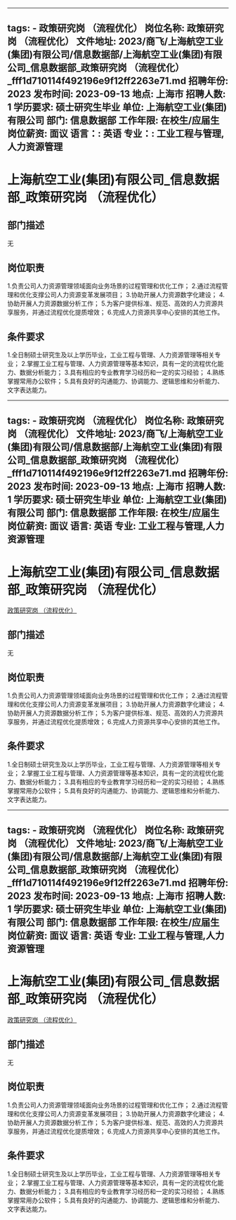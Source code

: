 
---
tags:
    - 政策研究岗 （流程优化）
岗位名称: 政策研究岗 （流程优化）
文件地址: 2023/商飞/上海航空工业(集团)有限公司/信息数据部/上海航空工业(集团)有限公司_信息数据部_政策研究岗 （流程优化）_fff1d710114f492196e9f12ff2263e71.md
招聘年份: 2023
发布时间: 2023-09-13
地点: 上海市
招聘人数: 1
学历要求: 硕士研究生毕业
单位: 上海航空工业(集团)有限公司
部门: 信息数据部
工作年限: 在校生/应届生
岗位薪资: 面议
语言：: 英语
专业：: 工业工程与管理,人力资源管理
---

# 上海航空工业(集团)有限公司_信息数据部_政策研究岗 （流程优化）

## 部门描述

无

## 岗位职责

1.负责公司人力资源管理领域面向业务场景的过程管理和优化工作；
 2.通过流程管理和优化支撑公司人力资源变革发展项目；
 3.协助开展人力资源数字化建设；
 4.协助开展人力资源数据分析工作；
 5.为客户提供标准、规范、高效的人力资源共享服务，并通过流程优化提质增效；
 6.完成人力资源共享中心安排的其他工作。

 ## 条件要求

1.全日制硕士研究生及以上学历毕业，工业工程与管理、人力资源管理等相关专业；
 2.掌握工业工程与管理、人力资源管理等基本知识，具有一定的流程优化能力、数据分析能力；
 3.具有相应的专业教育学习经历和一定的实习经验；
 4.熟练掌握常用办公软件；
 5.具有良好的沟通能力、协调能力、逻辑思维和分析能力、文字表达能力。

---
tags:
    - 政策研究岗 （流程优化）
岗位名称: 政策研究岗 （流程优化）
文件地址: 2023/商飞/上海航空工业(集团)有限公司/信息数据部/上海航空工业(集团)有限公司_信息数据部_政策研究岗 （流程优化）_fff1d710114f492196e9f12ff2263e71.md
招聘年份: 2023
发布时间: 2023-09-13
地点: 上海市
招聘人数: 1
学历要求: 硕士研究生毕业
单位: 上海航空工业(集团)有限公司
部门: 信息数据部
工作年限: 在校生/应届生
岗位薪资: 面议
语言: 英语
专业: 工业工程与管理,人力资源管理
---

# 上海航空工业(集团)有限公司_信息数据部_政策研究岗 （流程优化）

[政策研究岗 （流程优化）](http://zhaopin.comac.cc/zp/ct/out/position/positionDetail?planid=fff1d710114f492196e9f12ff2263e71)

## 部门描述

无

## 岗位职责

1.负责公司人力资源管理领域面向业务场景的过程管理和优化工作；
 2.通过流程管理和优化支撑公司人力资源变革发展项目；
 3.协助开展人力资源数字化建设；
 4.协助开展人力资源数据分析工作；
 5.为客户提供标准、规范、高效的人力资源共享服务，并通过流程优化提质增效；
 6.完成人力资源共享中心安排的其他工作。

 ## 条件要求

1.全日制硕士研究生及以上学历毕业，工业工程与管理、人力资源管理等相关专业；
 2.掌握工业工程与管理、人力资源管理等基本知识，具有一定的流程优化能力、数据分析能力；
 3.具有相应的专业教育学习经历和一定的实习经验；
 4.熟练掌握常用办公软件；
 5.具有良好的沟通能力、协调能力、逻辑思维和分析能力、文字表达能力。

---
tags:
    - 政策研究岗 （流程优化）
岗位名称: 政策研究岗 （流程优化）
文件地址: 2023/商飞/上海航空工业(集团)有限公司/信息数据部/上海航空工业(集团)有限公司_信息数据部_政策研究岗 （流程优化）_fff1d710114f492196e9f12ff2263e71.md
招聘年份: 2023
发布时间: 2023-09-13
地点: 上海市
招聘人数: 1
学历要求: 硕士研究生毕业
单位: 上海航空工业(集团)有限公司
部门: 信息数据部
工作年限: 在校生/应届生
岗位薪资: 面议
语言: 英语
专业: 工业工程与管理,人力资源管理
---

# 上海航空工业(集团)有限公司_信息数据部_政策研究岗 （流程优化）

[政策研究岗 （流程优化）](http://zhaopin.comac.cc/zp/ct/out/position/positionDetail?planid=fff1d710114f492196e9f12ff2263e71)


## 部门描述

无

## 岗位职责

1.负责公司人力资源管理领域面向业务场景的过程管理和优化工作；
 2.通过流程管理和优化支撑公司人力资源变革发展项目；
 3.协助开展人力资源数字化建设；
 4.协助开展人力资源数据分析工作；
 5.为客户提供标准、规范、高效的人力资源共享服务，并通过流程优化提质增效；
 6.完成人力资源共享中心安排的其他工作。

 ## 条件要求

1.全日制硕士研究生及以上学历毕业，工业工程与管理、人力资源管理等相关专业；
 2.掌握工业工程与管理、人力资源管理等基本知识，具有一定的流程优化能力、数据分析能力；
 3.具有相应的专业教育学习经历和一定的实习经验；
 4.熟练掌握常用办公软件；
 5.具有良好的沟通能力、协调能力、逻辑思维和分析能力、文字表达能力。
